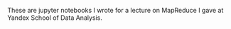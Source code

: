 These are jupyter notebooks I wrote for a lecture on MapReduce I gave at Yandex School of Data Analysis.
